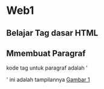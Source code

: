 # Web1
## Belajar Tag dasar HTML

## Mmembuat Paragraf
kode tag untuk paragraf adalah '<p>'
ini adalah tampilannya
[Gambar 1](screenshot/ss1.png)